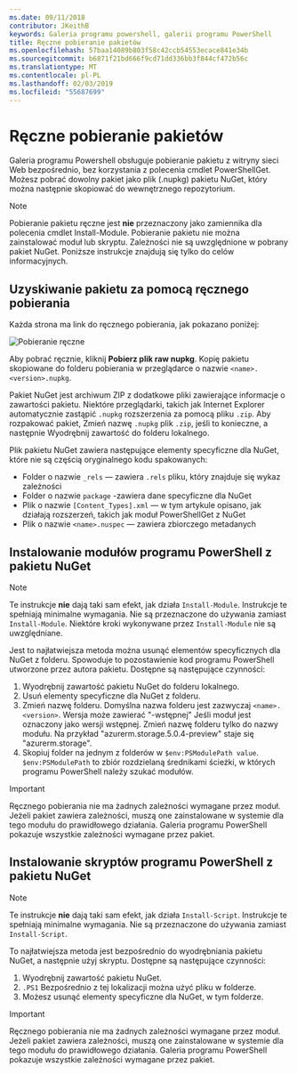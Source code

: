 ```yaml
---
ms.date: 09/11/2018
contributor: JKeithB
keywords: Galeria programu powershell, galerii programu PowerShell
title: Ręczne pobieranie pakietów
ms.openlocfilehash: 57baa14089b803f58c42ccb54553ecace841e34b
ms.sourcegitcommit: b6871f21bd666f9cd71dd336bb3f844cf472b56c
ms.translationtype: MT
ms.contentlocale: pl-PL
ms.lasthandoff: 02/03/2019
ms.locfileid: "55687699"
---
```

# <a name="manual-package-download"></a>Ręczne pobieranie pakietów

Galeria programu Powershell obsługuje pobieranie pakietu z witryny sieci Web bezpośrednio, bez korzystania z polecenia cmdlet PowerShellGet. Możesz pobrać dowolny pakiet jako plik (.nupkg) pakietu NuGet, który można następnie skopiować do wewnętrznego repozytorium.

> [!NOTE]
> Pobieranie pakietu ręczne jest **nie** przeznaczony jako zamiennika dla polecenia cmdlet Install-Module.
> Pobieranie pakietu nie można zainstalować moduł lub skryptu. Zależności nie są uwzględnione w pobrany pakiet NuGet. Poniższe instrukcje znajdują się tylko do celów informacyjnych.

## <a name="using-manual-download-to-acquire-a-package"></a>Uzyskiwanie pakietu za pomocą ręcznego pobierania

Każda strona ma link do ręcznego pobierania, jak pokazano poniżej:

![Pobieranie ręczne](../../Images/packagedisplaypagewithpseditions.png)

Aby pobrać ręcznie, kliknij **Pobierz plik raw nupkg**. Kopię pakietu skopiowane do folderu pobierania w przeglądarce o nazwie `<name>.<version>.nupkg`.

Pakiet NuGet jest archiwum ZIP z dodatkowe pliki zawierające informacje o zawartości pakietu. Niektóre przeglądarki, takich jak Internet Explorer automatycznie zastąpić `.nupkg` rozszerzenia za pomocą pliku `.zip`. Aby rozpakować pakiet, Zmień nazwę `.nupkg` plik `.zip`, jeśli to konieczne, a następnie Wyodrębnij zawartość do folderu lokalnego.

Plik pakietu NuGet zawiera następujące elementy specyficzne dla NuGet, które nie są częścią oryginalnego kodu spakowanych:

- Folder o nazwie `_rels` — zawiera `.rels` pliku, który znajduje się wykaz zależności
- Folder o nazwie `package` -zawiera dane specyficzne dla NuGet
- Plik o nazwie `[Content_Types].xml` — w tym artykule opisano, jak działają rozszerzeń, takich jak moduł PowerShellGet z NuGet
- Plik o nazwie `<name>.nuspec` — zawiera zbiorczego metadanych

## <a name="installing-powershell-modules-from-a-nuget-package"></a>Instalowanie modułów programu PowerShell z pakietu NuGet

> [!NOTE]
> Te instrukcje **nie** dają taki sam efekt, jak działa `Install-Module`. Instrukcje te spełniają minimalne wymagania. Nie są przeznaczone do używania zamiast `Install-Module`. Niektóre kroki wykonywane przez `Install-Module` nie są uwzględniane.

Jest to najłatwiejsza metoda można usunąć elementów specyficznych dla NuGet z folderu. Spowoduje to pozostawienie kod programu PowerShell utworzone przez autora pakietu. Dostępne są następujące czynności:

1. Wyodrębnij zawartość pakietu NuGet do folderu lokalnego.
2. Usuń elementy specyficzne dla NuGet z folderu.
3. Zmień nazwę folderu. Domyślna nazwa folderu jest zazwyczaj `<name>.<version>`. Wersja może zawierać "-wstępnej" Jeśli moduł jest oznaczony jako wersji wstępnej. Zmień nazwę folderu tylko do nazwy modułu. Na przykład "azurerm.storage.5.0.4-preview" staje się "azurerm.storage".
4. Skopiuj folder na jednym z folderów w `$env:PSModulePath value`. `$env:PSModulePath` to zbiór rozdzielaną średnikami ścieżki, w których programu PowerShell należy szukać modułów.

> [!IMPORTANT]
> Ręcznego pobierania nie ma żadnych zależności wymagane przez moduł. Jeżeli pakiet zawiera zależności, muszą one zainstalowane w systemie dla tego modułu do prawidłowego działania. Galeria programu PowerShell pokazuje wszystkie zależności wymagane przez pakiet.

## <a name="installing-powershell-scripts-from-a-nuget-package"></a>Instalowanie skryptów programu PowerShell z pakietu NuGet

> [!NOTE]
> Te instrukcje **nie** dają taki sam efekt, jak działa `Install-Script`. Instrukcje te spełniają minimalne wymagania. Nie są przeznaczone do używania zamiast `Install-Script`.

To najłatwiejsza metoda jest bezpośrednio do wyodrębniania pakietu NuGet, a następnie użyj skryptu. Dostępne są następujące czynności:

1. Wyodrębnij zawartość pakietu NuGet.
2. `.PS1` Bezpośrednio z tej lokalizacji można użyć pliku w folderze.
3. Możesz usunąć elementy specyficzne dla NuGet, w tym folderze.

> [!IMPORTANT]
> Ręcznego pobierania nie ma żadnych zależności wymagane przez moduł. Jeżeli pakiet zawiera zależności, muszą one zainstalowane w systemie dla tego modułu do prawidłowego działania. Galeria programu PowerShell pokazuje wszystkie zależności wymagane przez pakiet.
